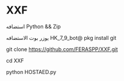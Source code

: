 # XXF
استضافه Python  &amp;&amp; Zip

يوزر بوت الاستضافه   HK_7_9_bot@
pkg install git 

git clone https://github.com/FERASPP/XXF.git

cd XXF

python HOSTAED.py
